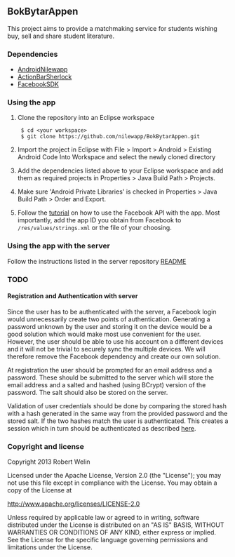## BokBytarAppen

This project aims to provide a matchmaking service for students wishing
buy, sell and share student literature.

### Dependencies

* [AndroidNilewapp](http://github.com/nilewapp/AndroidNilewapp)
* [ActionBarSherlock](http://actionbarsherlock.com)
* [FacebookSDK](http://developers.facebook.com/docs/getting-started/facebook-sdk-for-android/3.0/)

### Using the app

1. Clone the repository into an Eclipse workspace

        $ cd <your workspace>
        $ git clone https://github.com/nilewapp/BokBytarAppen.git

2. Import the project in Eclipse with File > Import > Android > Existing Android Code Into Workspace and select the newly cloned directory

3. Add the dependencies listed above to your Eclipse workspace and add them as required projects in Properties > Java Build Path > Projects. 

4. Make sure 'Android Private Libraries' is checked in Properties > Java Build Path > Order and Export.

5. Follow the [tutorial](https://developers.facebook.com/docs/getting-started/facebook-sdk-for-android/3.0/) on how to use the Facebook API with the app. Most importantly, add the app ID you obtain from Facebook to `/res/values/strings.xml` or the file of your choosing.

### Using the app with the server

Follow the instructions listed in the server repository [README](https://github.com/nilewapp/BokBytarAppenServer)

### TODO

#### Registration and Authentication with server

Since the user has to be authenticated with the
server, a Facebook login would unnecessarily create two points of 
authentication. Generating a password unknown by the user and storing it
on the device would be a good solution which would make most use convenient
for the user. However, the user should be able to use his account on a different
devices and it will not be trivial to securely sync the multiple devices. We will
therefore remove the Facebook dependency and create our own solution. 

At registration the user should be prompted for an email address and 
a password. These should be submitted to the server which will store
the email address and a salted and hashed (using BCrypt) version of the 
password. The salt should also be stored on the server.

Validation of user credentials should be done by comparing the stored hash
with a hash generated in the same way from the provided password and the
stored salt. If the two hashes match the user is authenticated. 
This creates a session which in turn should be authenticated as described [here](http://jaspan.com/improved_persistent_login_cookie_best_practice).


### Copyright and license

 Copyright 2013 Robert Welin

Licensed under the Apache License, Version 2.0 (the "License");
you may not use this file except in compliance with the License.
You may obtain a copy of the License at

 http://www.apache.org/licenses/LICENSE-2.0

Unless required by applicable law or agreed to in writing, software
distributed under the License is distributed on an "AS IS" BASIS,
WITHOUT WARRANTIES OR CONDITIONS OF ANY KIND, either express or implied.
See the License for the specific language governing permissions and
limitations under the License.
